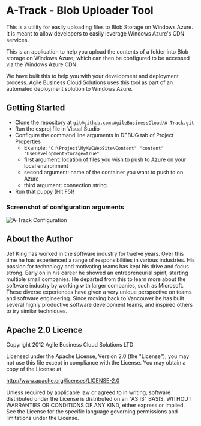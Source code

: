 # A-Track - Blob Uploader Tool

This is a utility for easily uploading files to Blob Storage on Windows Azure. It is meant to allow developers to easily leverage Windows Azure's CDN services.

This is an application to help you upload the contents of a folder into Blob storage on Windows Azure; which can then be configured to be accessed via the Windows Azure CDN.

We have built this to help you with your development and deployment process. Agile Business Cloud Solutions uses this tool as part of an automated deployment solution to Windows Azure.


## Getting Started

* Clone the repository at <code>git@github.com:AgileBusinessCloud/A-Track.git</code>
* Run the csproj file in Visual Studio
* Configure the command line arguments in DEBUG tab of Project Properties
  * Example: <code>"C:\Project\MyMVCWebSite\Content" "content" "UseDevelopmentStorage=true"</code>
  * first argument: location of files you wish to push to Azure on your local environment
  * second argument: name of the container you want to push to on Azure
  * third argument: connection string
* Run that puppy (Hit F5)!

### Screenshot of configuration arguments

![A-Track Configuration](https://github.com/AgileBusinessCloud/A-Track/raw/master/Config.PNG)

## About the Author

Jef King has worked in the software industry for twelve years. Over this time he has experienced a range of responsibilities in various industries. His passion for technology and motivating teams has kept his drive and focus strong. Early on in his career he showed an entrepreneurial spirit, starting multiple small companies. He departed from this to learn more about the software industry by working with larger companies, such as Microsoft. These diverse experiences have given a very unique perspective on teams and software engineering. Since moving back to Vancouver he has built several highly productive software development teams, and inspired others to try similar techniques.

## Apache 2.0 Licence

Copyright 2012 Agile Business Cloud Solutions LTD

Licensed under the Apache License, Version 2.0 (the "License");
you may not use this file except in compliance with the License.
You may obtain a copy of the License at

   http://www.apache.org/licenses/LICENSE-2.0

Unless required by applicable law or agreed to in writing, software
distributed under the License is distributed on an "AS IS" BASIS,
WITHOUT WARRANTIES OR CONDITIONS OF ANY KIND, either express or implied.
See the License for the specific language governing permissions and
limitations under the License.